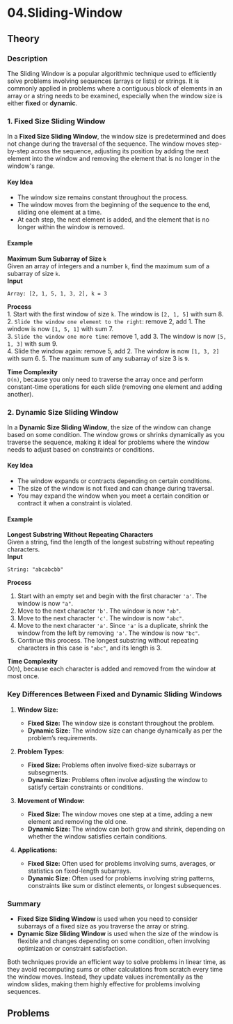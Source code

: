 # 04.Sliding-Window

## Theory

### Description

The Sliding Window is a popular algorithmic technique used to efficiently solve problems involving sequences (arrays or lists) or strings. It is commonly applied in problems where a contiguous block of elements in an array or a string needs to be examined, especially when the window size is either **fixed** or **dynamic**.

### 1. Fixed Size Sliding Window

In a **Fixed Size Sliding Window**, the window size is predetermined and does not change during the traversal of the sequence. The window moves step-by-step across the sequence, adjusting its position by adding the next element into the window and removing the element that is no longer in the window's range.

#### Key Idea
- The window size remains constant throughout the process.
- The window moves from the beginning of the sequence to the end, sliding one element at a time.
- At each step, the next element is added, and the element that is no longer within the window is removed.

#### Example  
**Maximum Sum Subarray of Size `k`**  
Given an array of integers and a number `k`, find the maximum sum of a subarray of size `k`.  
**Input**  
```
Array: [2, 1, 5, 1, 3, 2], k = 3
```
**Process**  
    1. Start with the first window of size `k`. The window is `[2, 1, 5]` with sum 8.  
    2. `Slide the window one element to the right`: remove 2, add 1. The window is now `[1, 5, 1]` with sum 7.  
    3. `Slide the window one more time`: remove 1, add 3. The window is now `[5, 1, 3]` with sum 9.  
    4. Slide the window again: remove 5, add 2. The window is now `[1, 3, 2]` with sum 6.
    5. The maximum sum of any subarray of size 3 is `9`.

**Time Complexity**  
`O(n)`, because you only need to traverse the array once and perform constant-time operations for each slide (removing one element and adding another).

### 2. Dynamic Size Sliding Window

In a **Dynamic Size Sliding Window**, the size of the window can change based on some condition. The window grows or shrinks dynamically as you traverse the sequence, making it ideal for problems where the window needs to adjust based on constraints or conditions.

#### Key Idea  
- The window expands or contracts depending on certain conditions.
- The size of the window is not fixed and can change during traversal.
- You may expand the window when you meet a certain condition or contract it when a constraint is violated.

#### Example
**Longest Substring Without Repeating Characters**  
Given a string, find the length of the longest substring without repeating characters.  
**Input**  
```
String: "abcabcbb"
```
**Process**  
1. Start with an empty set and begin with the first character `'a'`. The window is now `"a"`.  
2. Move to the next character `'b'`. The window is now `"ab"`.  
3. Move to the next character `'c'`. The window is now `"abc"`.  
4. Move to the next character `'a'`. Since `'a'` is a duplicate, shrink the window from the left by removing `'a'`. The window is now `"bc"`.  
5. Continue this process. The longest substring without repeating characters in this case is `"abc"`, and its length is 3.  

**Time Complexity**  
O(n), because each character is added and removed from the window at most once.  

### Key Differences Between Fixed and Dynamic Sliding Windows

1. **Window Size:**
    - **Fixed Size:** The window size is constant throughout the problem.
    - **Dynamic Size:** The window size can change dynamically as per the problem’s requirements.

2. **Problem Types:**
    - **Fixed Size:** Problems often involve fixed-size subarrays or subsegments.
    - **Dynamic Size:** Problems often involve adjusting the window to satisfy certain constraints or conditions.

3. **Movement of Window:**
    - **Fixed Size:** The window moves one step at a time, adding a new element and removing the old one.
    - **Dynamic Size:** The window can both grow and shrink, depending on whether the window satisfies certain conditions.

4. **Applications:**
    - **Fixed Size:** Often used for problems involving sums, averages, or statistics on fixed-length subarrays.
    - **Dynamic Size:** Often used for problems involving string patterns, constraints like sum or distinct elements, or longest subsequences.

### Summary
- **Fixed Size Sliding Window** is used when you need to consider subarrays of a fixed size as you traverse the array or string.
- **Dynamic Size Sliding Window** is used when the size of the window is flexible and changes depending on some condition, often involving optimization or constraint satisfaction.

Both techniques provide an efficient way to solve problems in linear time, as they avoid recomputing sums or other calculations from scratch every time the window moves. Instead, they update values incrementally as the window slides, making them highly effective for problems involving sequences.

## Problems